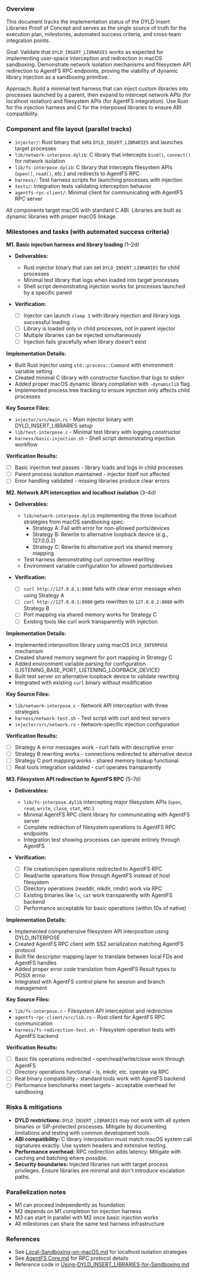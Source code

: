 ### Overview

This document tracks the implementation status of the DYLD Insert Libraries Proof of Concept and serves as the single source of truth for the execution plan, milestones, automated success criteria, and cross‑team integration points.

Goal: Validate that `DYLD_INSERT_LIBRARIES` works as expected for implementing user-space interception and redirection in macOS sandboxing. Demonstrate network isolation mechanisms and filesystem API redirection to AgentFS RPC endpoints, proving the viability of dynamic library injection as a sandboxing primitive.

Approach: Build a minimal test harness that can inject custom libraries into processes launched by a parent, then expand to intercept network APIs (for localhost isolation) and filesystem APIs (for AgentFS integration). Use Rust for the injection harness and C for the interposed libraries to ensure ABI compatibility.

### Component and file layout (parallel tracks)

- `injector/`: Rust binary that sets `DYLD_INSERT_LIBRARIES` and launches target processes
- `lib/network-interpose.dylib`: C library that intercepts `bind()`, `connect()` for network isolation
- `lib/fs-interpose.dylib`: C library that intercepts filesystem APIs (`open()`, `read()`, etc.) and redirects to AgentFS RPC
- `harness/`: Test harness scripts for launching processes with injection
- `tests/`: Integration tests validating interception behavior
- `agentfs-rpc-client/`: Minimal client for communicating with AgentFS RPC server

All components target macOS with standard C ABI. Libraries are built as dynamic libraries with proper macOS linkage.

### Milestones and tasks (with automated success criteria)

**M1. Basic injection harness and library loading** (1–2d)

- **Deliverables:**

  - Rust injector binary that can set `DYLD_INSERT_LIBRARIES` for child processes
  - Minimal test library that logs when loaded into target processes
  - Shell script demonstrating injection works for processes launched by a specific parent

- **Verification:**

  - [ ] Injector can launch `sleep 1` with library injection and library logs successful loading
  - [ ] Library is loaded only in child processes, not in parent injector
  - [ ] Multiple libraries can be injected simultaneously
  - [ ] Injection fails gracefully when library doesn't exist

**Implementation Details:**

- Built Rust injector using `std::process::Command` with environment variable setting
- Created minimal C library with constructor function that logs to stderr
- Added proper macOS dynamic library compilation with `-dynamiclib` flag
- Implemented process tree tracking to ensure injection only affects child processes

**Key Source Files:**

- `injector/src/main.rs` - Main injector binary with DYLD_INSERT_LIBRARIES setup
- `lib/test-interpose.c` - Minimal test library with logging constructor
- `harness/basic-injection.sh` - Shell script demonstrating injection workflow

**Verification Results:**

- [ ] Basic injection test passes - library loads and logs in child processes
- [ ] Parent process isolation maintained - injector itself not affected
- [ ] Error handling validated - missing libraries produce clear errors

**M2. Network API interception and localhost isolation** (3–4d)

- **Deliverables:**

  - `lib/network-interpose.dylib` implementing the three localhost strategies from macOS sandboxing spec:
    - Strategy A: Fail with error for non-allowed ports/devices
    - Strategy B: Rewrite to alternative loopback device (e.g., 127.0.0.2)
    - Strategy C: Rewrite to alternative port via shared memory mapping
  - Test harness demonstrating curl connection rewriting
  - Environment variable configuration for allowed ports/devices

- **Verification:**

  - [ ] `curl http://127.0.0.1:8080` fails with clear error message when using Strategy A
  - [ ] `curl http://127.0.0.1:8080` gets rewritten to `127.0.0.2:8080` with Strategy B
  - [ ] Port mapping via shared memory works for Strategy C
  - [ ] Existing tools like curl work transparently with injection

**Implementation Details:**

- Implemented interposition library using macOS `DYLD_INTERPOSE` mechanism
- Created shared memory segment for port mapping in Strategy C
- Added environment variable parsing for configuration (LISTENING_BASE_PORT, LISTENING_LOOPBACK_DEVICE)
- Built test server on alternative loopback device to validate rewriting
- Integrated with existing `curl` binary without modification

**Key Source Files:**

- `lib/network-interpose.c` - Network API interception with three strategies
- `harness/network-test.sh` - Test script with curl and test servers
- `injector/src/network.rs` - Network-specific injection configuration

**Verification Results:**

- [ ] Strategy A error messages work - curl fails with descriptive error
- [ ] Strategy B rewriting works - connections redirected to alternative device
- [ ] Strategy C port mapping works - shared memory lookup functional
- [ ] Real tools integration validated - curl operates transparently

**M3. Filesystem API redirection to AgentFS RPC** (5–7d)

- **Deliverables:**

  - `lib/fs-interpose.dylib` intercepting major filesystem APIs (`open`, `read`, `write`, `close`, `stat`, etc.)
  - Minimal AgentFS RPC client library for communicating with AgentFS server
  - Complete redirection of filesystem operations to AgentFS RPC endpoints
  - Integration test showing processes can operate entirely through AgentFS

- **Verification:**

  - [ ] File creation/open operations redirected to AgentFS RPC
  - [ ] Read/write operations flow through AgentFS instead of host filesystem
  - [ ] Directory operations (readdir, mkdir, rmdir) work via RPC
  - [ ] Existing binaries like `ls`, `cat` work transparently with AgentFS backend
  - [ ] Performance acceptable for basic operations (within 10x of native)

**Implementation Details:**

- Implemented comprehensive filesystem API interposition using DYLD_INTERPOSE
- Created AgentFS RPC client with SSZ serialization matching AgentFS protocol
- Built file descriptor mapping layer to translate between local FDs and AgentFS handles
- Added proper error code translation from AgentFS Result types to POSIX errno
- Integrated with AgentFS control plane for session and branch management

**Key Source Files:**

- `lib/fs-interpose.c` - Filesystem API interception and redirection
- `agentfs-rpc-client/src/lib.rs` - Rust client for AgentFS RPC communication
- `harness/fs-redirection-test.sh` - Filesystem operation tests with AgentFS backend

**Verification Results:**

- [ ] Basic file operations redirected - open/read/write/close work through AgentFS
- [ ] Directory operations functional - ls, mkdir, etc. operate via RPC
- [ ] Real binary compatibility - standard tools work with AgentFS backend
- [ ] Performance benchmarks meet targets - acceptable overhead for sandboxing

### Risks & mitigations

- **DYLD restrictions:** `DYLD_INSERT_LIBRARIES` may not work with all system binaries or SIP-protected processes. Mitigate by documenting limitations and testing with common development tools.
- **ABI compatibility:** C library interposition must match macOS system call signatures exactly. Use system headers and extensive testing.
- **Performance overhead:** RPC redirection adds latency. Mitigate with caching and batching where possible.
- **Security boundaries:** Injected libraries run with target process privileges. Ensure libraries are minimal and don't introduce escalation paths.

### Parallelization notes

- M1 can proceed independently as foundation
- M2 depends on M1 completion for injection harness
- M3 can start in parallel with M2 once basic injection works
- All milestones can share the same test harness infrastructure

### References

- See [Local-Sandboxing-on-macOS.md](../specs/Public/Sandboxing/Local-Sandboxing-on-macOS.md) for localhost isolation strategies
- See [AgentFS Core.md](../specs/Public/AgentFS/AgentFS-Core.md) for RPC protocol details
- Reference code in [Using-DYLD_INSERT_LIBRARIES-for-Sandboxing.md](../specs/Research/Sandbox/macOS/Using-DYLD_INSERT_LIBRARIES-for-Sandboxing.md)
